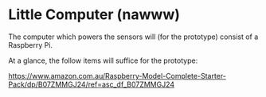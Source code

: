 # Little Computer (nawww)

The computer which powers the sensors will (for the prototype) consist of a Raspberry Pi.

At a glance, the follow items will suffice for the prototype:

https://www.amazon.com.au/Raspberry-Model-Complete-Starter-Pack/dp/B07ZMMGJ24/ref=asc_df_B07ZMMGJ24
